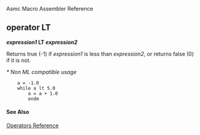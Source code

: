 Asmc Macro Assembler Reference

## operator LT

**_expression1_ LT _expression2_**

Returns true (-1) if _expression1_ is less than _expression2_, or returns false (0) if it is not.

_* Non ML compatible usage_
```
    a = -1.0
    while a lt 5.0
        a = a + 1.0
        endm
```
#### See Also

[Operators Reference](readme.md)
